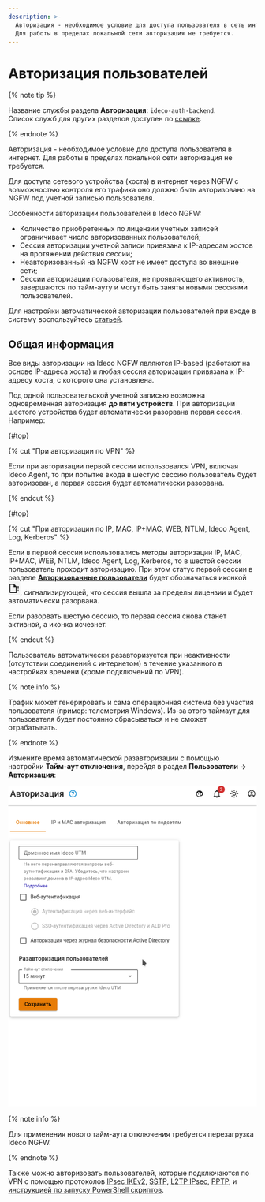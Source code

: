 ```yaml
---
description: >-
  Авторизация - необходимое условие для доступа пользователя в сеть интернет.
  Для работы в пределах локальной сети авторизация не требуется.
---
```


# Авторизация пользователей

{% note tip %}

Название службы раздела **Авторизация**: `ideco-auth-backend`. \
Список служб для других разделов доступен по [ссылке](../../../../ngfw/settings/server-management/terminal.md).

{% endnote %}

Авторизация - необходимое условие для доступа пользователя в интернет. Для работы в пределах локальной сети авторизация не требуется.

Для доступа сетевого устройства (хоста) в интернет через NGFW с возможностью контроля его трафика оно должно быть авторизовано на NGFW под учетной записью пользователя.

Особенности авторизации пользователей в Ideco NGFW:

* Количество приобретенных по лицензии учетных записей ограничивает число авторизованных пользователей;
* Сессия авторизации учетной записи привязана к IP-адресам хостов на протяжении действия сессии;
* Неавторизованный на NGFW хост не имеет доступа во внешние сети;
* Сессии авторизации пользователя, не проявляющего активность, завершаются по тайм-ауту и могут быть заняты новыми сессиями пользователей.

Для настройки автоматической авторизации пользователей при входе в систему воспользуйтесь [статьей](../../../../ngfw/recipes/popular-recipes/auto-authorization-linux.md).

## Общая информация

Все виды авторизации на Ideco NGFW являются IP-based (работают на основе IP-адреса хоста) и любая сессия авторизации привязана к IP-адресу хоста, с которого она установлена.

Под одной пользовательской учетной записью возможна одновременная авторизация **до пяти устройств**. При авторизации шестого устройства будет автоматически разорвана первая сессия. Например:

{#top}

{% cut "При авторизации по VPN" %}

Если при авторизации первой сессии использовался VPN, включая Ideco Agent, то при попытке входа в шестую сессию пользователь будет авторизован, а первая сессия будет автоматически разорвана.

{% endcut %}

{#top}

{% cut "При авторизации по IP, MAC, IP+MAC, WEB, NTLM, Ideco Agent, Log, Kerberos" %}

Если в первой сессии использовались методы авторизации IP, MAC, IP+MAC, WEB, NTLM, Ideco Agent, Log, Kerberos, то в шестой сессии пользователь проходит авторизацию. При этом статус первой сессии в разделе [**Авторизованные пользователи**](../../../../ngfw/settings/monitor/authorized-users.md) будет обозначаться иконкой ![](../../../../_images/icon-autho-user2.png), сигнализирующей, что сессия вышла за пределы лицензии и будет автоматически разорвана.

Если разорвать шестую сессию, то первая сессия снова станет активной, а иконка исчезнет.

{% endcut %}

Пользователь автоматически разавторизуется при неактивности (отсутствии соединений с интернетом) в течение указанного в настройках времени (кроме подключений по VPN). 

{% note info %}

Трафик может генерировать и сама операционная система без участия пользователя (пример: телеметрия Windows). Из-за этого таймаут для пользователя будет постоянно сбрасываться и не сможет отрабатывать.

{% endnote %}

Измените время автоматической разавторизации с помощью настройки **Тайм-аут отключения**, перейдя в раздел **Пользователи -> Авторизация**:

![](../../../../_images/authorization.gif)

<!-- В нижней части формы в раскрывающемся списке выберите требуемое значение **Тайм-аута отключения**. -->

{% note info %}

Для применения нового тайм-аута отключения требуется перезагрузка Ideco NGFW.

{% endnote %}

Также можно авторизовать пользователей, которые подключаются по VPN с помощью протоколов [IPsec IKEv2](vpn-connection/ipsec-ikev2.md), [SSTP](vpn-connection/sstp.md), [L2TP IPsec](vpn-connection/l2tp-ipsec.md), [PPTP](vpn-connection/pptp.md), и [инструкцией по запуску PowerShell скриптов](vpn-connection/running-powershell-scripts.md).